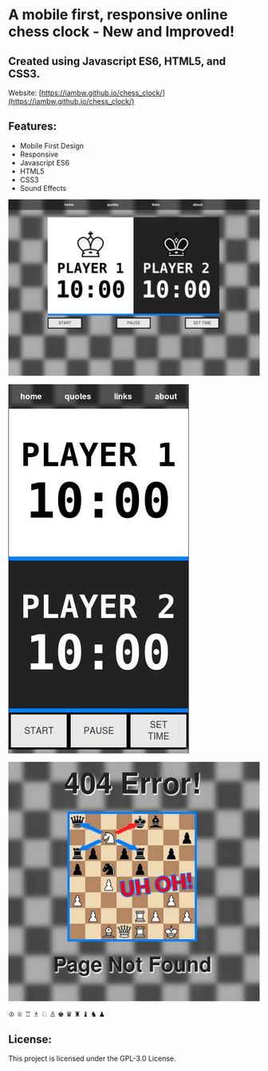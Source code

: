 # A mobile first, responsive online chess clock - New and Improved!


## Created using Javascript ES6, HTML5, and CSS3. ##


Website: [https://iambw.github.io/chess_clock/](https://iambw.github.io/chess_clock/)

## Features:
 * Mobile First Design
 * Responsive
 * Javascript ES6
 * HTML5
 * CSS3
 * Sound Effects



![chess clock screenshot 1](images/screenshot1.jpg)

![chess clock screenshot 2](images/screenshot2.jpg)

![chess clock screenshot 3](images/screenshot3.jpg)

&#9812;
  &#9813;
  &#9814;
  &#9815;
  &#9816;
  &#9817;
  &#9818;
  &#9819;
  &#9820;
  &#9821;
  &#9822;
  &#9823;
## License: ##

This project is licensed under the GPL-3.0 License.
